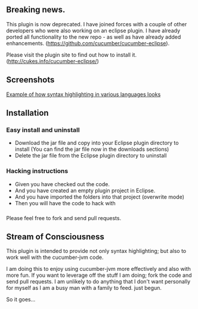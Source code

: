 ## Breaking news.

This plugin is now deprecated. I have joined forces with a couple of other developers who were also working on an eclipse plugin.
I have already ported all functionality to the new repo - as well as have already added enhancements. 
(https://github.com/cucumber/cucumber-eclipse).

Please visit the plugin site to find out how to install it. 
(http://cukes.info/cucumber-eclipse/)


## Screenshots 

[Example of how syntax highlighting in various languages looks](http://www.flickr.com/photos/pillemer/6915915338/)

##  Installation

### Easy install and uninstall

* Download the jar file and copy into your Eclipse plugin directory to install
(You can find the jar file now in the downloads sections)
* Delete the jar file from the Eclipse plugin directory to uninstall

### Hacking instructions

* Given you have checked out the code.
* And you have created an empty plugin project in Eclipse.
* And you have imported the folders into that project (overwrite mode)
* Then you will have the code to hack with

###

Please feel free to fork and send pull requests. 

## Stream of Consciousness

This plugin is intended to provide not only syntax highlighting; but also to work well with the cucumber-jvm code.

I am doing this to enjoy using cucumber-jvm more effectively and also with more fun. If you want to leverage off the stuff I am doing; fork the code and send pull requests.
I am unlikely to do anything that I don't want personally for myself as I am a busy man with a family to feed.
just begun.

So it goes...
 
